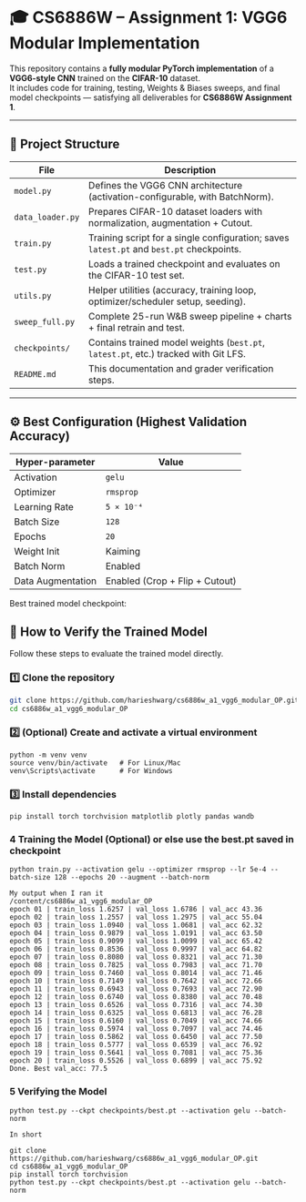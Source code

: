 # 🎓 CS6886W – Assignment 1: VGG6 Modular Implementation

This repository contains a **fully modular PyTorch implementation** of a **VGG6-style CNN** trained on the **CIFAR-10** dataset.  
It includes code for training, testing, Weights & Biases sweeps, and final model checkpoints — satisfying all deliverables for **CS6886W Assignment 1**.

---

## 📁 Project Structure

| File | Description |
|------|--------------|
| `model.py` | Defines the VGG6 CNN architecture (activation-configurable, with BatchNorm). |
| `data_loader.py` | Prepares CIFAR-10 dataset loaders with normalization, augmentation + Cutout. |
| `train.py` | Training script for a single configuration; saves `latest.pt` and `best.pt` checkpoints. |
| `test.py` | Loads a trained checkpoint and evaluates on the CIFAR-10 test set. |
| `utils.py` | Helper utilities (accuracy, training loop, optimizer/scheduler setup, seeding). |
| `sweep_full.py` | Complete 25-run W&B sweep pipeline + charts + final retrain and test. |
| `checkpoints/` | Contains trained model weights (`best.pt`, `latest.pt`, etc.) tracked with Git LFS. |
| `README.md` | This documentation and grader verification steps. |

---

## ⚙️ Best Configuration (Highest Validation Accuracy)

| Hyper-parameter | Value |
|-----------------|--------|
| Activation | `gelu` |
| Optimizer | `rmsprop` |
| Learning Rate | `5 × 10⁻⁴` |
| Batch Size | `128` |
| Epochs | `20` |
| Weight Init | Kaiming |
| Batch Norm | Enabled |
| Data Augmentation | Enabled (Crop + Flip + Cutout) |

Best trained model checkpoint:  

## 🧪 How to Verify the Trained Model

Follow these steps to evaluate the trained model directly.

### 1️⃣ Clone the repository
```bash
git clone https://github.com/harieshwarg/cs6886w_a1_vgg6_modular_OP.git
cd cs6886w_a1_vgg6_modular_OP
```

### 2️⃣ (Optional) Create and activate a virtual environment
```
python -m venv venv
source venv/bin/activate   # For Linux/Mac
venv\Scripts\activate      # For Windows
```

### 3️⃣ Install dependencies
```
pip install torch torchvision matplotlib plotly pandas wandb
```

###  4 Training the Model (Optional) or else use the best.pt saved in checkpoint 
```
python train.py --activation gelu --optimizer rmsprop --lr 5e-4 --batch-size 128 --epochs 20 --augment --batch-norm
```
```
My output when I ran it 
/content/cs6886w_a1_vgg6_modular_OP
epoch 01 | train_loss 1.6257 | val_loss 1.6786 | val_acc 43.36
epoch 02 | train_loss 1.2557 | val_loss 1.2975 | val_acc 55.04
epoch 03 | train_loss 1.0940 | val_loss 1.0681 | val_acc 62.32
epoch 04 | train_loss 0.9879 | val_loss 1.0191 | val_acc 63.50
epoch 05 | train_loss 0.9099 | val_loss 1.0099 | val_acc 65.42
epoch 06 | train_loss 0.8536 | val_loss 0.9997 | val_acc 64.82
epoch 07 | train_loss 0.8080 | val_loss 0.8321 | val_acc 71.30
epoch 08 | train_loss 0.7825 | val_loss 0.7983 | val_acc 71.70
epoch 09 | train_loss 0.7460 | val_loss 0.8014 | val_acc 71.46
epoch 10 | train_loss 0.7149 | val_loss 0.7642 | val_acc 72.66
epoch 11 | train_loss 0.6943 | val_loss 0.7693 | val_acc 72.90
epoch 12 | train_loss 0.6740 | val_loss 0.8380 | val_acc 70.48
epoch 13 | train_loss 0.6526 | val_loss 0.7316 | val_acc 74.30
epoch 14 | train_loss 0.6325 | val_loss 0.6813 | val_acc 76.28
epoch 15 | train_loss 0.6160 | val_loss 0.7049 | val_acc 74.66
epoch 16 | train_loss 0.5974 | val_loss 0.7097 | val_acc 74.46
epoch 17 | train_loss 0.5862 | val_loss 0.6450 | val_acc 77.50
epoch 18 | train_loss 0.5777 | val_loss 0.6539 | val_acc 76.92
epoch 19 | train_loss 0.5641 | val_loss 0.7081 | val_acc 75.36
epoch 20 | train_loss 0.5526 | val_loss 0.6899 | val_acc 75.92
Done. Best val_acc: 77.5
```

### 5 Verifying the Model
```
python test.py --ckpt checkpoints/best.pt --activation gelu --batch-norm
```


```
In short

git clone https://github.com/harieshwarg/cs6886w_a1_vgg6_modular_OP.git
cd cs6886w_a1_vgg6_modular_OP
pip install torch torchvision
python test.py --ckpt checkpoints/best.pt --activation gelu --batch-norm

```
